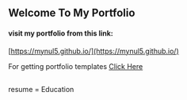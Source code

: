 ## Welcome To My Portfolio

#### visit my portfolio from this link:

[https://mynul5.github.io/](https://mynul5.github.io/)


For getting portfolio templates [Click Here](https://bootstrapmade.com/bootstrap-portfolio-templates/)



##

resume = Education 

## 
